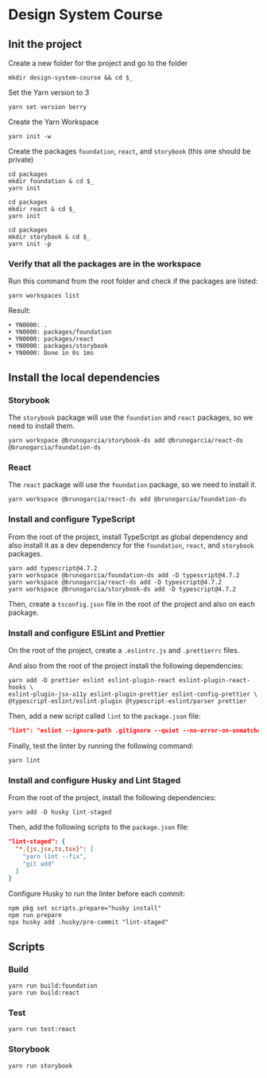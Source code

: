 # Design System Course

## Init the project

Create a new folder for the project and go to the folder

```shell
mkdir design-system-course && cd $_
```

Set the Yarn version to 3

```shell
yarn set version berry
```

Create the Yarn Workspace

```shell
yarn init -w
```

Create the packages `foundation`, `react`, and `storybook` (this one should be private)

```shell
cd packages
mkdir foundation & cd $_
yarn init
```

```shell
cd packages
mkdir react & cd $_
yarn init
```

```shell
cd packages
mkdir storybook & cd $_
yarn init -p
```

### Verify that all the packages are in the workspace

Run this command from the root folder and check if the packages are listed:

```shell
yarn workspaces list
```

Result:

```shell
➤ YN0000: .
➤ YN0000: packages/foundation
➤ YN0000: packages/react
➤ YN0000: packages/storybook
➤ YN0000: Done in 0s 1ms
```

## Install the local dependencies

### Storybook

The `storybook` package will use the `foundation` and `react` packages, so we need to install them.

```shell
yarn workspace @brunogarcia/storybook-ds add @brunogarcia/react-ds @brunogarcia/foundation-ds
```

### React

The `react` package will use the `foundation` package, so we need to install it.

```shell
yarn workspace @brunogarcia/react-ds add @brunogarcia/foundation-ds
```

### Install and configure TypeScript

From the root of the project, install TypeScript as global dependency and also install it as a dev dependency for the `foundation`, `react`, and `storybook` packages.

```shell
yarn add typescript@4.7.2
yarn workspace @brunogarcia/foundation-ds add -D typescript@4.7.2
yarn workspace @brunogarcia/react-ds add -D typescript@4.7.2
yarn workspace @brunogarcia/storybook-ds add -D typescript@4.7.2
```

Then, create a `tsconfig.json` file in the root of the project and also on each package.

### Install and configure ESLint and Prettier

On the root of the project, create a `.eslintrc.js` and `.prettierrc` files.

And also from the root of the project install the following dependencies:

```shell
yarn add -D prettier eslint eslint-plugin-react eslint-plugin-react-hooks \
eslint-plugin-jsx-a11y eslint-plugin-prettier eslint-config-prettier \
@typescript-eslint/eslint-plugin @typescript-eslint/parser prettier
```

Then, add a new script called `lint` to the `package.json` file:

```json
"lint": "eslint --ignore-path .gitignore --quiet --no-error-on-unmatched-pattern packages/**/*{js,jsx,ts,tsx}"
```

Finally, test the linter by running the following command:

```shell
yarn lint
```

### Install and configure Husky and Lint Staged

From the root of the project, install the following dependencies:

```shell
yarn add -D husky lint-staged
```

Then, add the following scripts to the `package.json` file:

```json
"lint-staged": {
  "*.{js,jsx,ts,tsx}": [
    "yarn lint --fix",
    "git add"
  ]
}
```

Configure Husky to run the linter before each commit:

```shell
npm pkg set scripts.prepare="husky install"
npm run prepare
npx husky add .husky/pre-commit "lint-staged"
```

## Scripts

### Build

```shell
yarn run build:foundation
yarn run build:react
```

### Test

```shell
yarn run test:react
```

### Storybook

```shell
yarn run storybook
```
